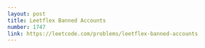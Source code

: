 ```yaml
---
layout: post
title: Leetflex Banned Accounts
number: 1747
link: https://leetcode.com/problems/leetflex-banned-accounts
---
```

